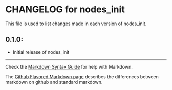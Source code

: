 # CHANGELOG for nodes_init

This file is used to list changes made in each version of nodes_init.

## 0.1.0:

* Initial release of nodes_init

- - -
Check the [Markdown Syntax Guide](http://daringfireball.net/projects/markdown/syntax) for help with Markdown.

The [Github Flavored Markdown page](http://github.github.com/github-flavored-markdown/) describes the differences between markdown on github and standard markdown.
